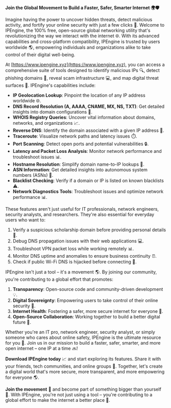 **Join the Global Movement to Build a Faster, Safer, Smarter Internet 🌍🛡️**

Imagine having the power to uncover hidden threats, detect malicious activity, and fortify your online security with just a few clicks 🔑. Welcome to IPEngine, the 100% free, open-source global networking utility that's revolutionizing the way we interact with the internet 🌐. With its advanced capabilities and cross-platform compatibility, IPEngine is trusted by users worldwide 🌎, empowering individuals and organizations alike to take control of their digital well-being.

At [https://www.ipengine.xyz](https://www.ipengine.xyz), you can access a comprehensive suite of tools designed to identify malicious IPs 🔍, detect phishing domains 📡, reveal scam infrastructure 💻, and map digital threat surfaces 🚀. IPEngine's capabilities include:

*   **IP Geolocation Lookup**: Pinpoint the location of any IP address worldwide 🌐.
*   **DNS Record Resolution (A, AAAA, CNAME, MX, NS, TXT)**: Get detailed insights into domain configurations 🔑.
*   **WHOIS Registry Queries**: Uncover vital information about domains, networks, and organizations 📈.
*   **Reverse DNS**: Identify the domain associated with a given IP address 🔎.
*   **Traceroute**: Visualize network paths and latency issues ⏱️.
*   **Port Scanning**: Detect open ports and potential vulnerabilities 🔒.
*   **Latency and Packet Loss Analysis**: Monitor network performance and troubleshoot issues 📊.
*   **Hostname Resolution**: Simplify domain name-to-IP lookups 🔑.
*   **ASN Information**: Get detailed insights into autonomous system numbers (ASNs) 👀.
*   **Blacklist Checking**: Verify if a domain or IP is listed on known blacklists ⚠️.
*   **Network Diagnostics Tools**: Troubleshoot issues and optimize network performance 📊.

These features aren't just useful for IT professionals, network engineers, security analysts, and researchers. They're also essential for everyday users who want to:

1.  Verify a suspicious scholarship domain before providing personal details 🎉.
2.  Debug DNS propagation issues with their web applications 💻.
3.  Troubleshoot VPN packet loss while working remotely 📊.
4.  Monitor DNS uptime and anomalies to ensure business continuity ⏰.
5.  Check if public Wi-Fi DNS is hijacked before connecting 🚫.

IPEngine isn't just a tool – it's a movement 🌎. By joining our community, you're contributing to a global effort that promotes:

1.  **Transparency**: Open-source code and community-driven development 💡.
2.  **Digital Sovereignty**: Empowering users to take control of their online security 🔑.
3.  **Internet Health**: Fostering a safer, more secure internet for everyone 🌈.
4.  **Open-Source Collaboration**: Working together to build a better digital future 🤝.

Whether you're an IT pro, network engineer, security analyst, or simply someone who cares about online safety, IPEngine is the ultimate resource for you 🔑. Join us in our mission to build a faster, safer, smarter, and more open internet – one IP at a time 🔜!

**Download IPEngine today** 📈 and start exploring its features. Share it with your friends, tech communities, and online groups 👥. Together, let's create a digital world that's more secure, more transparent, and more empowering for everyone 🌎.

**Join the movement** 🚀 and become part of something bigger than yourself 🔑. With IPEngine, you're not just using a tool – you're contributing to a global effort to make the internet a better place 💪.